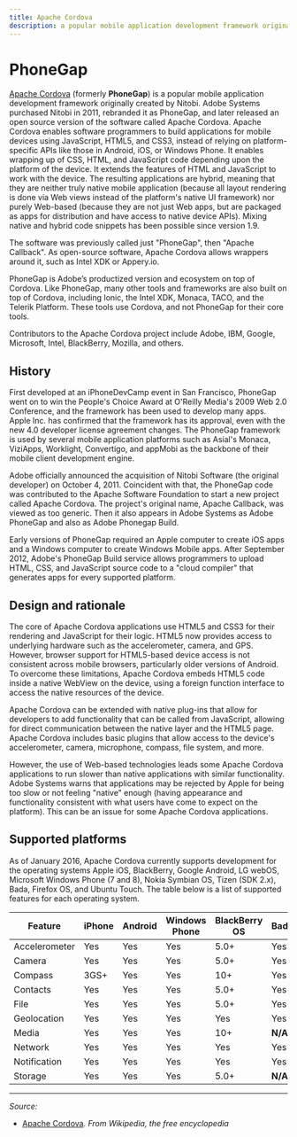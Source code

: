 ```yaml
---
title: Apache Cordova
description: a popular mobile application development framework originally created by Nitobi
---
```


# PhoneGap

[Apache Cordova](http://phonegap.com/) (formerly **PhoneGap**) is a popular mobile application development framework originally created by Nitobi. Adobe Systems purchased Nitobi in 2011, rebranded it as PhoneGap, and later released an open source version of the software called Apache Cordova. Apache Cordova enables software programmers to build applications for mobile devices using JavaScript, HTML5, and CSS3, instead of relying on platform-specific APIs like those in Android, iOS, or Windows Phone. It enables wrapping up of CSS, HTML, and JavaScript code depending upon the platform of the device. It extends the features of HTML and JavaScript to work with the device. The resulting applications are hybrid, meaning that they are neither truly native mobile application (because all layout rendering is done via Web views instead of the platform's native UI framework) nor purely Web-based (because they are not just Web apps, but are packaged as apps for distribution and have access to native device APIs). Mixing native and hybrid code snippets has been possible since version 1.9.

The software was previously called just "PhoneGap", then "Apache Callback". As open-source software, Apache Cordova allows wrappers around it, such as Intel XDK or Appery.io.

PhoneGap is Adobe’s productized version and ecosystem on top of Cordova. Like PhoneGap, many other tools and frameworks are also built on top of Cordova, including Ionic, the Intel XDK, Monaca, TACO, and the Telerik Platform. These tools use Cordova, and not PhoneGap for their core tools.

Contributors to the Apache Cordova project include Adobe, IBM, Google, Microsoft, Intel, BlackBerry, Mozilla, and others.

## History

First developed at an iPhoneDevCamp event in San Francisco, PhoneGap went on to win the People's Choice Award at O'Reilly Media's 2009 Web 2.0 Conference, and the framework has been used to develop many apps. Apple Inc. has confirmed that the framework has its approval, even with the new 4.0 developer license agreement changes. The PhoneGap framework is used by several mobile application platforms such as Asial's Monaca, ViziApps, Worklight, Convertigo, and appMobi as the backbone of their mobile client development engine.

Adobe officially announced the acquisition of Nitobi Software (the original developer) on October 4, 2011. Coincident with that, the PhoneGap code was contributed to the Apache Software Foundation to start a new project called Apache Cordova. The project's original name, Apache Callback, was viewed as too generic. Then it also appears in Adobe Systems as Adobe PhoneGap and also as Adobe Phonegap Build.

Early versions of PhoneGap required an Apple computer to create iOS apps and a Windows computer to create Windows Mobile apps. After September 2012, Adobe's PhoneGap Build service allows programmers to upload HTML, CSS, and JavaScript source code to a "cloud compiler" that generates apps for every supported platform.

## Design and rationale

The core of Apache Cordova applications use HTML5 and CSS3 for their rendering and JavaScript for their logic. HTML5 now provides access to underlying hardware such as the accelerometer, camera, and GPS. However, browser support for HTML5-based device access is not consistent across mobile browsers, particularly older versions of Android. To overcome these limitations, Apache Cordova embeds HTML5 code inside a native WebView on the device, using a foreign function interface to access the native resources of the device.

Apache Cordova can be extended with native plug-ins that allow for developers to add functionality that can be called from JavaScript, allowing for direct communication between the native layer and the HTML5 page. Apache Cordova includes basic plugins that allow access to the device's accelerometer, camera, microphone, compass, file system, and more.

However, the use of Web-based technologies leads some Apache Cordova applications to run slower than native applications with similar functionality. Adobe Systems warns that applications may be rejected by Apple for being too slow or not feeling "native" enough (having appearance and functionality consistent with what users have come to expect on the platform). This can be an issue for some Apache Cordova applications.

## Supported platforms

As of January 2016, Apache Cordova currently supports development for the operating systems Apple iOS, BlackBerry, Google Android, LG webOS, Microsoft Windows Phone (7 and 8), Nokia Symbian OS, Tizen (SDK 2.x), Bada, Firefox OS, and Ubuntu Touch. The table below is a list of supported features for each operating system.

| Feature | iPhone | Android | Windows Phone | BlackBerry OS | Bada | Symbian | Tizen |
| --- | --- | --- | --- | --- | --- | --- | --- |
| Accelerometer | Yes | Yes | Yes | 5.0+ | Yes | Yes | Yes |
| Camera | Yes | Yes | Yes | 5.0+ | Yes | Yes | Yes |
| Compass | 3GS+ | Yes | Yes | 10+ | Yes | **N/A** | Yes |
| Contacts | Yes | Yes | Yes | 5.0+ | Yes | Yes | Yes |
| File | Yes | Yes | Yes | 5.0+ | Yes | **N/A** | Yes |
| Geolocation | Yes | Yes | Yes | Yes | Yes | Yes | Yes |
| Media | Yes | Yes | Yes | 10+ | **N/A** | **N/A** | Yes |
| Network | Yes | Yes | Yes | Yes | Yes | Yes | Yes |
| Notification | Yes | Yes | Yes | Yes | Yes | Yes | Yes |
| Storage | Yes | Yes | Yes | 5.0+ | **N/A** | Yes | Yes |

----------

*Source:*

- [Apache Cordova](https://en.wikipedia.org/wiki/Apache_Cordova)*. From Wikipedia, the free encyclopedia*
